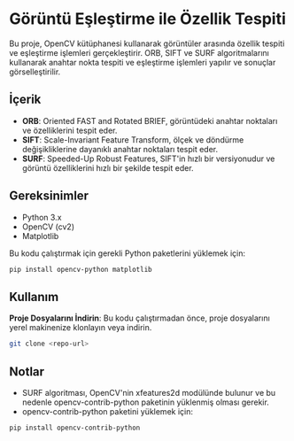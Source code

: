 # Görüntü Eşleştirme ile Özellik Tespiti

Bu proje, OpenCV kütüphanesi kullanarak görüntüler arasında özellik tespiti ve eşleştirme işlemleri gerçekleştirir. ORB, SIFT ve SURF algoritmalarını kullanarak anahtar nokta tespiti ve eşleştirme işlemleri yapılır ve sonuçlar görselleştirilir.

## İçerik

- **ORB**: Oriented FAST and Rotated BRIEF, görüntüdeki anahtar noktaları ve özelliklerini tespit eder.
- **SIFT**: Scale-Invariant Feature Transform, ölçek ve döndürme değişikliklerine dayanıklı anahtar noktaları tespit eder.
- **SURF**: Speeded-Up Robust Features, SIFT'in hızlı bir versiyonudur ve görüntü özelliklerini hızlı bir şekilde tespit eder.

## Gereksinimler

- Python 3.x
- OpenCV (cv2)
- Matplotlib

Bu kodu çalıştırmak için gerekli Python paketlerini yüklemek için:

```bash
pip install opencv-python matplotlib
```
## Kullanım

**Proje Dosyalarını İndirin**: Bu kodu çalıştırmadan önce, proje dosyalarını yerel makinenize klonlayın veya indirin.

   ```bash
   git clone <repo-url>
   ```

## Notlar
- SURF algoritması, OpenCV'nin xfeatures2d modülünde bulunur ve bu nedenle opencv-contrib-python paketinin yüklenmiş olması gerekir.
- opencv-contrib-python paketini yüklemek için:
  
```bash
pip install opencv-contrib-python
```

